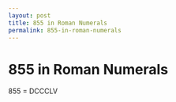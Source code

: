 ```yaml
---
layout: post
title: 855 in Roman Numerals
permalink: 855-in-roman-numerals
---
```


# 855 in Roman Numerals

855 = DCCCLV
